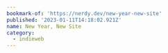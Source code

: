 ```yaml
---
bookmark-of: 'https://nerdy.dev/new-year-new-site'
published: '2023-01-11T14:18:02.921Z'
name: New Year, New Site
category:
  - indieweb
---
```

